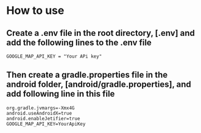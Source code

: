 # How to use

## Create a .env file in the root directory, [.env] and add the following lines to the .env file

    GOOGLE_MAP_API_KEY = "Your APi key"

## Then create a gradle.properties file in the android folder, [android/gradle.properties], and add following line in this file

    org.gradle.jvmargs=-Xmx4G
    android.useAndroidX=true
    android.enableJetifier=true
    GOOGLE_MAP_API_KEY=YourApiKey
